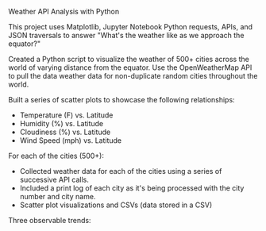 Weather API Analysis with Python

This project uses Matplotlib, Jupyter Notebook Python requests, APIs, and JSON traversals to answer "What's the weather like as we approach the equator?"

Created a Python script to visualize the weather of 500+ cities across the world of varying distance from the equator. Use the OpenWeatherMap API to pull the data weather data for non-duplicate random cities throughout the world. 

Built a series of scatter plots to showcase the following relationships:

* Temperature (F) vs. Latitude
* Humidity (%) vs. Latitude
* Cloudiness (%) vs. Latitude
* Wind Speed (mph) vs. Latitude

For each of the cities (500+): 

* Collected weather data for each of the cities using a series of successive API calls.
* Included a print log of each city as it's being processed with the city number and city name.
* Scatter plot visualizations and CSVs (data stored in a CSV) 



Three observable trends:
